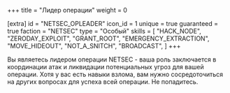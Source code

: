 +++
title = "Лидер операции"
weight = 0

[extra]
id = "NETSEC_OPLEADER"
icon_id = 1
unique = true
guaranteed = true
faction = "NETSEC"
type = "Особый"
skills = [
    "HACK_NODE",
    "ZERODAY_EXPLOIT",
    "GRANT_ROOT",
    "EMERGENCY_EXTRACTION",
    "MOVE_HIDEOUT",
    "NOT_A_SNITCH",
    "BROADCAST",
]
+++

Вы являетесь лидером операции NETSEC - ваша роль заключается в координации атак и ликвидации потенциальных угроз для вашей операции.
Хотя у вас есть навыки взлома, вам нужно сосредоточиться на других вопросах для успеха всей операции. Не попадитесь.
